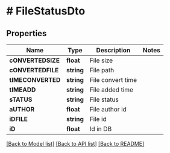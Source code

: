 # # FileStatusDto

## Properties

Name | Type | Description | Notes
------------ | ------------- | ------------- | -------------
**cONVERTEDSIZE** | **float** | File size |
**cONVERTEDFILE** | **string** | File path |
**tIMECONVERTED** | **string** | File convert time |
**tIMEADD** | **string** | File added time |
**sTATUS** | **string** | File status |
**aUTHOR** | **float** | File author id |
**iDFILE** | **string** | File id |
**iD** | **float** | Id in DB |

[[Back to Model list]](../../README.md#models) [[Back to API list]](../../README.md#endpoints) [[Back to README]](../../README.md)
